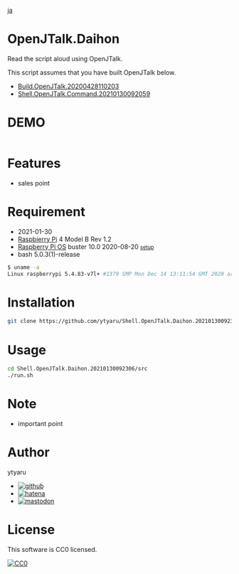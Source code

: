 [ja](./README.ja.md)

# OpenJTalk.Daihon

Read the script aloud using OpenJTalk.

This script assumes that you have built OpenJTalk below.

* [Build.OpenJTalk.20200428110203](https://github.com/ytyaru/Build.OpenJTalk.20200428110203)
* [Shell.OpenJTalk.Command.20210130092059](https://github.com/ytyaru/Shell.OpenJTalk.Command.20210130092059)

# DEMO

![]()

# Features

* sales point

# Requirement

* <time datetime="2021-01-30T09:22:55+0900">2021-01-30</time>
* [Raspbierry Pi](https://ja.wikipedia.org/wiki/Raspberry_Pi) 4 Model B Rev 1.2
* [Raspberry Pi OS](https://ja.wikipedia.org/wiki/Raspbian) buster 10.0 2020-08-20 <small>[setup](http://ytyaru.hatenablog.com/entry/2020/10/06/111111)</small>
* bash 5.0.3(1)-release

```sh
$ uname -a
Linux raspberrypi 5.4.83-v7l+ #1379 SMP Mon Dec 14 13:11:54 GMT 2020 armv7l GNU/Linux
```

# Installation

```sh
git clone https://github.com/ytyaru/Shell.OpenJTalk.Daihon.20210130092306
```

# Usage

```sh
cd Shell.OpenJTalk.Daihon.20210130092306/src
./run.sh
```

# Note

* important point

# Author

ytyaru

* [![github](http://www.google.com/s2/favicons?domain=github.com)](https://github.com/ytyaru "github")
* [![hatena](http://www.google.com/s2/favicons?domain=www.hatena.ne.jp)](http://ytyaru.hatenablog.com/ytyaru "hatena")
* [![mastodon](http://www.google.com/s2/favicons?domain=mstdn.jp)](https://mstdn.jp/web/accounts/233143 "mastdon")

# License

This software is CC0 licensed.

[![CC0](http://i.creativecommons.org/p/zero/1.0/88x31.png "CC0")](http://creativecommons.org/publicdomain/zero/1.0/deed.en)

